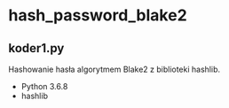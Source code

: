# hash_password_blake2 

## koder1.py
Hashowanie hasła algorytmem Blake2 z biblioteki hashlib.
- Python 3.6.8
- hashlib
